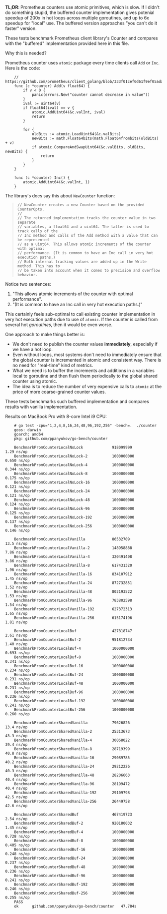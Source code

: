 **TL;DR**: Prometheus counters use atomic primitives, which is slow. If I didn't do something stupid, the buffered counter implementation gives potenial speedup of 200x in hot loops across multiple goroutines, and up to 6x speedup for "local" use. The buffered version approaches "you can't do it faster" version.


These tests benchmark Prometheus client library's Counter and compares with the "buffered" implementation provided here in this file.

Why this is needed? 

Prometheus counter uses `atomic` package every time clients call `Add` or `Inc`. Here is the code:

```golang
	// https://github.com/prometheus/client_golang/blob/333f01cef0d61f9ef05ada3d94e00e69c8d5cdda/prometheus/counter.go#L87
	func (c *counter) Add(v float64) {
		if v < 0 {
			panic(errors.New("counter cannot decrease in value"))
		}
		ival := uint64(v)
		if float64(ival) == v {
			atomic.AddUint64(&c.valInt, ival)
			return
		}

		for {
			oldBits := atomic.LoadUint64(&c.valBits)
			newBits := math.Float64bits(math.Float64frombits(oldBits) + v)
			if atomic.CompareAndSwapUint64(&c.valBits, oldBits, newBits) {
				return
			}
		}
	}

	func (c *counter) Inc() {
		atomic.AddUint64(&c.valInt, 1)
	}
```

The library's docs say this about `NewCounter` function:

> ```
> // NewCounter creates a new Counter based on the provided CounterOpts.
> //
> // The returned implementation tracks the counter value in two separate
> // variables, a float64 and a uint64. The latter is used to track calls of the
> // Inc method and calls of the Add method with a value that can be represented
> // as a uint64. This allows atomic increments of the counter with optimal
> // performance. (It is common to have an Inc call in very hot execution paths.)
> // Both internal tracking values are added up in the Write method. This has to
> // be taken into account when it comes to precision and overflow behavior.
>```

Notice two sentences:

1. "This allows atomic increments of the counter with optimal performance".
2. "(It is common to have an Inc call in very hot execution paths.)"

This certainly feels sub-optimal to call existing counter implementation in very hot
execution paths due to use of `atomic`. If the counter is called from several
hot *goroutines*, then it would be even worse.

One approach to make things better is:

- We don't need to publish the counter values **immediately**, especially if we have a hot loop.
- Even without loops, most systems don't need to immediately ensure that the global counter is incremented in atomic and consistent way. There is no need for "real-time" kind of metrics.
- What we need is to buffer the increments and additions in a variables local to goroutine and then flush them periodically to the global shared counter using atomic.
- The idea is to reduce the number of very expensive calls to `atomic` at the price of more coarse-grained counter values.

These tests benchmarks such buffered implementation and compares results with
vanilla implementation.

Results on MacBook Pro with 8-core Intel i9 CPU:


```
	# go test -cpu="1,2,4,8,16,24,48,96,192,256" -bench=.  ./counter
	goos: darwin
	goarch: amd64
	pkg: github.com/ppanyukov/go-bench/counter

	BenchmarkPromCounterLocalNoLock           	918099999	         1.29 ns/op
	BenchmarkPromCounterLocalNoLock-2         	1000000000	         0.650 ns/op
	BenchmarkPromCounterLocalNoLock-4         	1000000000	         0.344 ns/op
	BenchmarkPromCounterLocalNoLock-8         	1000000000	         0.175 ns/op
	BenchmarkPromCounterLocalNoLock-16        	1000000000	         0.121 ns/op
	BenchmarkPromCounterLocalNoLock-24        	1000000000	         0.121 ns/op
	BenchmarkPromCounterLocalNoLock-48        	1000000000	         0.124 ns/op
	BenchmarkPromCounterLocalNoLock-96        	1000000000	         0.125 ns/op
	BenchmarkPromCounterLocalNoLock-192       	1000000000	         0.137 ns/op
	BenchmarkPromCounterLocalNoLock-256       	1000000000	         0.146 ns/op

	BenchmarkPromCounterLocalVanilla          	86532709	        13.5 ns/op
	BenchmarkPromCounterLocalVanilla-2        	148958888	         7.86 ns/op
	BenchmarkPromCounterLocalVanilla-4        	320491408	         3.86 ns/op
	BenchmarkPromCounterLocalVanilla-8        	617431320	         1.96 ns/op
	BenchmarkPromCounterLocalVanilla-16       	834107912	         1.45 ns/op
	BenchmarkPromCounterLocalVanilla-24       	872732851	         1.52 ns/op
	BenchmarkPromCounterLocalVanilla-48       	802193522	         1.53 ns/op
	BenchmarkPromCounterLocalVanilla-96       	783802598	         1.54 ns/op
	BenchmarkPromCounterLocalVanilla-192      	627372313	         1.65 ns/op
	BenchmarkPromCounterLocalVanilla-256      	615174196	         1.81 ns/op

	BenchmarkPromCounterLocalBuf              	427818747	         2.61 ns/op
	BenchmarkPromCounterLocalBuf-2            	951812734	         1.40 ns/op
	BenchmarkPromCounterLocalBuf-4            	1000000000	         0.693 ns/op
	BenchmarkPromCounterLocalBuf-8            	1000000000	         0.341 ns/op
	BenchmarkPromCounterLocalBuf-16           	1000000000	         0.234 ns/op
	BenchmarkPromCounterLocalBuf-24           	1000000000	         0.231 ns/op
	BenchmarkPromCounterLocalBuf-48           	1000000000	         0.231 ns/op
	BenchmarkPromCounterLocalBuf-96           	1000000000	         0.236 ns/op
	BenchmarkPromCounterLocalBuf-192          	1000000000	         0.241 ns/op
	BenchmarkPromCounterLocalBuf-256          	1000000000	         0.260 ns/op

	BenchmarkPromCounterSharedVanilla         	79626826	        13.4 ns/op
	BenchmarkPromCounterSharedVanilla-2       	25313673	        43.3 ns/op
	BenchmarkPromCounterSharedVanilla-4       	30068022	        39.4 ns/op
	BenchmarkPromCounterSharedVanilla-8       	28719399	        40.8 ns/op
	BenchmarkPromCounterSharedVanilla-16      	29089785	        40.2 ns/op
	BenchmarkPromCounterSharedVanilla-24      	29212226	        40.3 ns/op
	BenchmarkPromCounterSharedVanilla-48      	28206663	        40.4 ns/op
	BenchmarkPromCounterSharedVanilla-96      	28199472	        40.4 ns/op
	BenchmarkPromCounterSharedVanilla-192     	29109798	        42.5 ns/op
	BenchmarkPromCounterSharedVanilla-256     	26449758	        42.6 ns/op

	BenchmarkPromCounterSharedBuf             	467419723	         2.54 ns/op
	BenchmarkPromCounterSharedBuf-2           	920180032	         1.45 ns/op
	BenchmarkPromCounterSharedBuf-4           	1000000000	         0.728 ns/op
	BenchmarkPromCounterSharedBuf-8           	1000000000	         0.405 ns/op
	BenchmarkPromCounterSharedBuf-16          	1000000000	         0.248 ns/op
	BenchmarkPromCounterSharedBuf-24          	1000000000	         0.237 ns/op
	BenchmarkPromCounterSharedBuf-48          	1000000000	         0.236 ns/op
	BenchmarkPromCounterSharedBuf-96          	1000000000	         0.241 ns/op
	BenchmarkPromCounterSharedBuf-192         	1000000000	         0.246 ns/op
	BenchmarkPromCounterSharedBuf-256         	1000000000	         0.255 ns/op
	PASS
	ok  	github.com/ppanyukov/go-bench/counter	47.784s
```